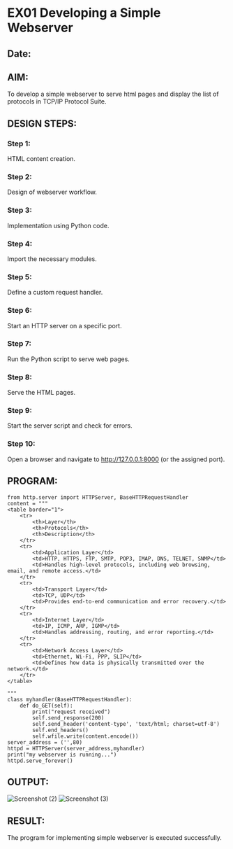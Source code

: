 # EX01 Developing a Simple Webserver
## Date:

## AIM:
To develop a simple webserver to serve html pages and display the list of protocols in TCP/IP Protocol Suite.

## DESIGN STEPS:
### Step 1: 
HTML content creation.

### Step 2:
Design of webserver workflow.

### Step 3:
Implementation using Python code.

### Step 4:
Import the necessary modules.

### Step 5:
Define a custom request handler.

### Step 6:
Start an HTTP server on a specific port.

### Step 7:
Run the Python script to serve web pages.

### Step 8:
Serve the HTML pages.

### Step 9:
Start the server script and check for errors.

### Step 10:
Open a browser and navigate to http://127.0.0.1:8000 (or the assigned port).

## PROGRAM:
```
from http.server import HTTPServer, BaseHTTPRequestHandler
content = """
<table border="1">
    <tr>
        <th>Layer</th>
        <th>Protocols</th>
        <th>Description</th>
    </tr>
    <tr>
        <td>Application Layer</td>
        <td>HTTP, HTTPS, FTP, SMTP, POP3, IMAP, DNS, TELNET, SNMP</td>
        <td>Handles high-level protocols, including web browsing, email, and remote access.</td>
    </tr>
    <tr>
        <td>Transport Layer</td>
        <td>TCP, UDP</td>
        <td>Provides end-to-end communication and error recovery.</td>
    </tr>
    <tr>
        <td>Internet Layer</td>
        <td>IP, ICMP, ARP, IGMP</td>
        <td>Handles addressing, routing, and error reporting.</td>
    </tr>
    <tr>
        <td>Network Access Layer</td>
        <td>Ethernet, Wi-Fi, PPP, SLIP</td>
        <td>Defines how data is physically transmitted over the network.</td>
    </tr>
</table>

"""
class myhandler(BaseHTTPRequestHandler):
    def do_GET(self):
        print("request received")
        self.send_response(200)
        self.send_header('content-type', 'text/html; charset=utf-8')
        self.end_headers()
        self.wfile.write(content.encode())
server_address = ('',80)
httpd = HTTPServer(server_address,myhandler)
print("my webserver is running...")
httpd.serve_forever()
```
## OUTPUT:
![Screenshot (2)](https://github.com/user-attachments/assets/ca55edcd-7ade-4d03-83bf-0bab5ea7c485)
![Screenshot (3)](https://github.com/user-attachments/assets/21d14483-502d-4e21-b05a-39525406e319)


## RESULT:
The program for implementing simple webserver is executed successfully.
